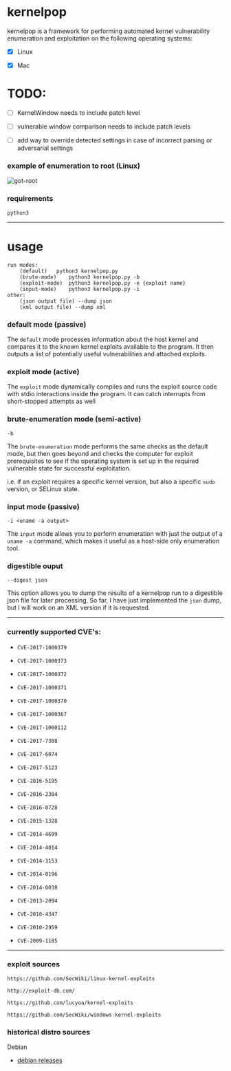 # kernelpop

kernelpop is a framework for performing automated kernel vulnerability enumeration and exploitation 
on the following operating systems:

- [x] Linux

- [x] Mac

# TODO:

- [ ] KernelWindow needs to include patch level

- [ ] vulnerable window comparison needs to include patch levels

- [ ] add way to override detected settings in case of incorrect parsing or adversarial settings

### example of enumeration to root (Linux)

![got-root](https://i.imgur.com/ApazcB1.gif)

### requirements

`python3`

---

# usage

```
run modes:
	(default)	python3 kernelpop.py
	(brute-mode)	python3 kernelpop.py -b
	(exploit-mode)	python3 kernelpop.py -e {exploit name}
	(input-mode)	python3 kernelpop.py -i
other:
	(json output file) --dump json
	(xml output file) --dump xml
```

### default mode (passive)

The `default` mode processes information about the host kernel and compares it to the known kernel exploits available
to the program. It then outputs a list of potentially useful vulnerabilities and attached exploits.

### exploit mode (active)

The `exploit` mode dynamically compiles and runs the exploit source code with stdio interactions inside the program.
It can catch interrupts from short-stopped attempts as well

### brute-enumeration mode (semi-active)

```
-b
```

The `brute-enumeration` mode performs the same checks as the default mode, but then
goes beyond and checks the computer for exploit prerequisites to see if the operating system is set up in the
required vulnerable state for successful exploitation.

i.e. if an exploit requires a specific kernel version, but also a specific `sudo` version, or SELinux state.

### input mode (passive)

```
-i <uname -a output>
```

The `input` mode allows you to perform enumeration with just the output of a `uname -a` command, 
which makes it useful as a host-side only enumeration tool.

### digestible ouput

```
--digest json
```

This option allows you to dump the results of a kernelpop run to a digestible json file for later processing. So
far, I have just implemented the `json` dump, but I will work on an XML version if it is requested.

---

### currently supported CVE's:

* `CVE-2017-1000379`

* `CVE-2017-1000373`

* `CVE-2017-1000372`

* `CVE-2017-1000371`

* `CVE-2017-1000370`

* `CVE-2017-1000367`

* `CVE-2017-1000112`

* `CVE-2017-7308`

* `CVE-2017-6074`

* `CVE-2017-5123`

* `CVE-2016-5195`

* `CVE-2016-2384`

* `CVE-2016-0728`

* `CVE-2015-1328`

* `CVE-2014-4699`

* `CVE-2014-4014`

* `CVE-2014-3153`

* `CVE-2014-0196`

* `CVE-2014-0038`

* `CVE-2013-2094`

* `CVE-2010-4347`

* `CVE-2010-2959`

* `CVE-2009-1185`

---

### exploit sources

`https://github.com/SecWiki/linux-kernel-exploits`

`http://exploit-db.com/`

`https://github.com/lucyoa/kernel-exploits`

`https://github.com/SecWiki/windows-kernel-exploits`

### historical distro sources

Debian

* [debian releases](http://cdimage.debian.org/cdimage/archive/)


